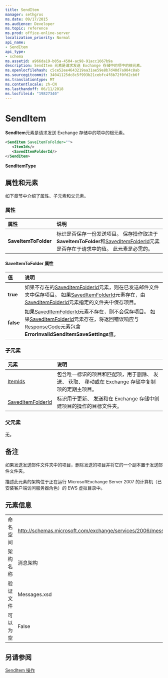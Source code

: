 ```yaml
---
title: SendItem
manager: sethgros
ms.date: 09/17/2015
ms.audience: Developer
ms.topic: reference
ms.prod: office-online-server
localization_priority: Normal
api_name:
- SendItem
api_type:
- schema
ms.assetid: a966da19-b05a-4504-ac98-91acc1667b9a
description: SendItem 元素是请求发送 Exchange 存储中的项中的根元素。
ms.openlocfilehash: c5ce52ee4643219aa31ae59e8b7d40d7a904c8ab
ms.sourcegitcommit: 34041125dc8c5f993b21cebfc4f8b72f0fd2cb6f
ms.translationtype: MT
ms.contentlocale: zh-CN
ms.lasthandoff: 06/11/2018
ms.locfileid: "19827340"
---
```

# <a name="senditem"></a>SendItem

**SendItem**元素是请求发送 Exchange 存储中的项中的根元素。 
  
```xml
<SendItem SaveItemToFolder="">
   <ItemIds/>
   <SavedItemFolderId/>
</SendItem>
```

 **SendItemType**
## <a name="attributes-and-elements"></a>属性和元素

如下章节中介绍了属性、子元素和父元素。
  
### <a name="attributes"></a>属性

|**属性**|**说明**|
|:-----|:-----|
|**SaveItemToFolder** <br/> |标识是否保存一份发送项目。 保存操作取决于**SaveItemToFolder**和[SavedItemFolderId](saveditemfolderid.md)元素是否存在于请求中的值。 此元素是必需的。  <br/> |
   
#### <a name="saveitemtofolder-attribute"></a>SaveItemToFolder 属性

|**值**|**说明**|
|:-----|:-----|
|**true** <br/> |如果不存在的[SavedItemFolderId](saveditemfolderid.md)元素，则在已发送邮件文件夹中保存项目。 如果[SavedItemFolderId](saveditemfolderid.md)元素存在，由[SavedItemFolderId](saveditemfolderid.md)元素指定的文件夹中保存项目。  <br/> |
|**false** <br/> |如果[SavedItemFolderId](saveditemfolderid.md)元素不存在，则不会保存项目。 如果[SavedItemFolderId](saveditemfolderid.md)元素存在，将返回错误响应与[ResponseCode](responsecode.md)元素包含**ErrorInvalidSendItemSaveSettings**值。  <br/> |
   
### <a name="child-elements"></a>子元素

|**元素**|**说明**|
|:-----|:-----|
|[ItemIds](itemids.md) <br/> |包含唯一标识的项目和匹配项，用于删除、 发送、 获取、 移动或在 Exchange 存储中复制项的定期主项目。  <br/> |
|[SavedItemFolderId](saveditemfolderid.md) <br/> |标识用于更新、 发送和在 Exchange 存储中创建项目的操作的目标文件夹。  <br/> |
   
### <a name="parent-elements"></a>父元素

无。
  
## <a name="remarks"></a>备注

如果发送发送邮件文件夹中的项目，删除发送的项目并将它的一个副本置于发送邮件文件夹。
  
描述此元素的架构位于正在运行 MicrosoftExchange Server 2007 的计算机（已安装客户端访问服务器角色）的 EWS 虚拟目录中。
  
## <a name="element-information"></a>元素信息

|||
|:-----|:-----|
|命名空间  <br/> |http://schemas.microsoft.com/exchange/services/2006/messages  <br/> |
|架构名称  <br/> |消息架构  <br/> |
|验证文件  <br/> |Messages.xsd  <br/> |
|可以为空  <br/> |False  <br/> |
   
## <a name="see-also"></a>另请参阅



[SendItem 操作](senditem-operation.md)

